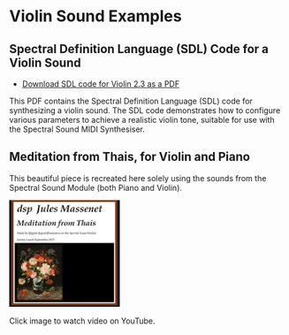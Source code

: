 # Violin Sound Examples

## Spectral Definition Language (SDL) Code for a Violin Sound
- [Download SDL code for Violin 2.3 as a PDF](Violin2_3.pdf)

This PDF contains the Spectral Definition Language (SDL) code for synthesizing a violin sound. The SDL code demonstrates how to configure various parameters to achieve a realistic violin tone, suitable for use with the Spectral Sound MIDI Synthesiser.

## Meditation from Thais, for Violin and Piano
This beautiful piece is recreated here solely using the sounds from the Spectral Sound Module (both Piano and Violin). 

<a href="https://youtu.be/majPipMLyl8" target="_blank">
  <img src="JulesMassenetMeditation_Thumbnail.png" alt="Meditation from Thais recreated solely using this synth" width="200">
</a>

Click image to watch video on YouTube. 



